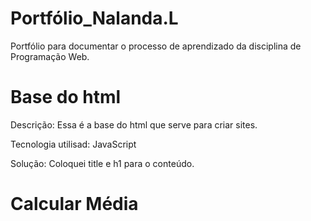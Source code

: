 # Portfólio_Nalanda.L
Portfólio para documentar o processo de aprendizado da disciplina de Programação Web.

<h1>Base do html</h1>

Descrição:  Essa é a base do html que serve para criar sites.

Tecnologia utilisad: JavaScript

Solução: Coloquei title e h1 para o conteúdo.

<h1>Calcular Média</h1>

  
  
